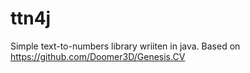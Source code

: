 # ttn4j
Simple text-to-numbers library wriiten in java. Based on https://github.com/Doomer3D/Genesis.CV

